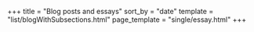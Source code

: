 +++
title = "Blog posts and essays"
sort_by = "date"
template = "list/blogWithSubsections.html"
page_template = "single/essay.html"
+++
